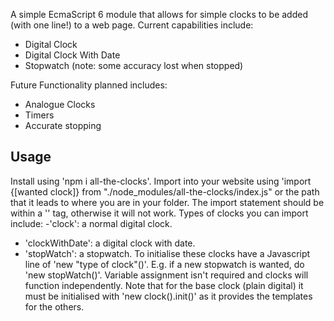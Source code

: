 A simple EcmaScript 6 module that allows for simple clocks to be added (with one line!) to a web page. Current capabilities include:
- Digital Clock
- Digital Clock With Date
- Stopwatch (note: some accuracy lost when stopped)

Future Functionality planned includes:
- Analogue Clocks
- Timers
- Accurate stopping

## Usage
Install using 'npm i all-the-clocks'. 
Import into your website using 'import {[wanted clock]} from "./node_modules/all-the-clocks/index.js" or the path that it leads to where you are in your folder. The import statement should be within a '<script type="module"></script>' tag, otherwise it will not work.
Types of clocks you can import include:
-'clock': a normal digital clock.
- 'clockWithDate': a digital clock with date.
- 'stopWatch': a stopwatch.
To initialise these clocks have a Javascript line of 'new "type of clock"()'. E.g. if a new stopwatch is wanted, do 'new stopWatch()'. Variable assignment isn't required and clocks will function independently. Note that for the base clock (plain digital) it must be initialised with 'new clock().init()' as it provides the templates for the others.
